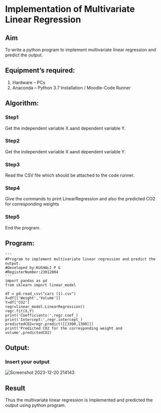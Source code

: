 # Implementation of Multivariate Linear Regression
## Aim
To write a python program to implement multivariate linear regression and predict the output.
## Equipment’s required:
1.	Hardware – PCs
2.	Anaconda – Python 3.7 Installation / Moodle-Code Runner
## Algorithm:
### Step1
Get the independent variable X aand dependent variable Y.

### Step2
Get the independent variable X aand dependent variable Y.

### Step3
Read the CSV file which should be attached to the code runner.

### Step4
Give the commands to print LinearRegression and also the predicted CO2 for corresponding weights

### Step5
End the program.
## Program:
```
'''
#Program to implement multivariate linear regression and predict the output.
#Developed by:KUSHALI P G
#RegisterNumber:23012804
'''
import pandas as pd
from sklearn import linear_model

df = pd.read_csv("cars (1).csv")
X=df[['Weight','Volume']]
Y=df['CO2']
regr=linear_model.LinearRegression()
regr.fit(X,Y)
print('Coefficients:',regr.coef_)
print('Intercept:',regr.intercept_)
predictedCO2=regr.predict([[3300,1300]])
print('Predicted CO2 for the corresponding weight and volume',predictedCO2)

```
## Output:

### Insert your output
![Screenshot 2023-12-20 214143](https://github.com/KUSHALI104/Multivariate-Linear-Regression/assets/150231135/b8e59f47-cf0a-4a1a-91a4-b5dc7d9f4381)

## Result
Thus the multivariate linear regression is implemented and predicted the output using python program.

